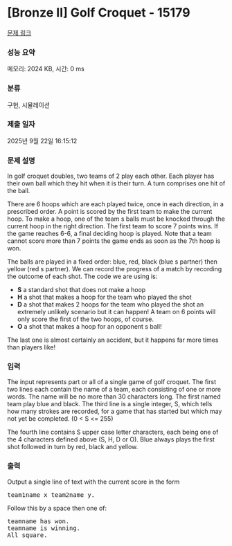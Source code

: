 # [Bronze II] Golf Croquet - 15179 

[문제 링크](https://www.acmicpc.net/problem/15179) 

### 성능 요약

메모리: 2024 KB, 시간: 0 ms

### 분류

구현, 시뮬레이션

### 제출 일자

2025년 9월 22일 16:15:12

### 문제 설명

<p>In golf croquet doubles, two teams of 2 play each other. Each player has their own ball which they hit when it is their turn. A turn comprises one hit of the ball. </p>

<p>There are 6 hoops which are each played twice, once in each direction, in a prescribed order. A point is scored by the first team to make the current hoop. To make a hoop, one of the team s balls must be knocked through the current hoop in the right direction. The first team to score 7 points wins. If the game reaches 6-6, a final deciding hoop is played. Note that a team cannot score more than 7 points the game ends as soon as the 7th hoop is won. </p>

<p>The balls are played in a fixed order: blue, red, black (blue s partner) then yellow (red s partner). We can record the progress of a match by recording the outcome of each shot. The code we are using is: </p>

<ul>
	<li><strong>S</strong> a standard shot that does not make a hoop</li>
	<li><strong>H</strong> a shot that makes a hoop for the team who played the shot</li>
	<li><strong>D</strong> a shot that makes 2 hoops for the team who played the shot an extremely unlikely scenario but it can happen! A team on 6 points will only score the first of the two hoops, of course.</li>
	<li><strong>O</strong> a shot that makes a hoop for an opponent s ball! </li>
</ul>

<p>The last one is almost certainly an accident, but it happens far more times than players like! </p>

### 입력 

 <p>The input represents part or all of a single game of golf croquet. The first two lines each contain the name of a team, each consisting of one or more words. The name will be no more than 30 characters long. The first named team play blue and black. The third line is a single integer, S, which tells how many strokes are recorded, for a game that has started but which may not yet be completed. (0 < S <= 255) </p>

<p>The fourth line contains S upper case letter characters, each being one of the 4 characters defined above (S, H, D or O). Blue always plays the first shot followed in turn by red, black and yellow.</p>

### 출력 

 <p>Output a single line of text with the current score in the form </p>

<pre>team1name x team2name y.</pre>

<p>Follow this by a space then one of: </p>

<pre>teamname has won.
teamname is winning.
All square.</pre>

